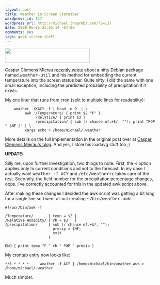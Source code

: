 ```yaml
--- 
layout: post
title: Weather in Screen Statusbar
wordpress_id: 117
wordpress_url: http://michael.thegrebs.com/?p=117
date: 2008-06-05 23:06:14 -04:00
comments: yes
tags: geek screen shell
---
```

<img src="http://michael.thegrebs.com/wp-content/uploads/2008/06/screen-weather.png" alt="" title="Weather in Screen" width="279" height="49" class="alignright size-full wp-image-120" />

Caspar Clemens Mierau <a href="http://www.screenage.de/blog/2008/06/04/my-package-of-the-day-weather-util-weather-report-and-forecast-for-the-console/">recently wrote</a> about a nifty Debian package named <tt>weather-util</tt> and his method for embedding the current temperature into the screen status bar.  Quite nifty.  I did the same with one small exception, including the predicted probability of precipitation if it exists.

My one liner that runs from cron (split to multiple lines for readability):

```
    weather -iKACY -f | head -n 9  | \
         awk '/Temperature/ { print $2 "F" } 
              /Relative/ { print $3 } 
              /precipitation/ { sub (/ chance of.+$/, ""); print "POP " $NF }' | \
         xargs echo > /home/michael/.weather
```

More details on the full implementation in the original post over at <a href="http://www.screenage.de/blog/2008/06/04/my-package-of-the-day-weather-util-weather-report-and-forecast-for-the-console/">Caspar Clemens Mierau's blog</a>.  And yes, I stole his loadavg stuff too ;)

<strong>UPDATE:</strong>

Silly me, upon further investigation, two things to note.  First, the -i option applies only to current conditions and not to the forecast.  In my case I actually want <tt>weather -f ACY</tt> and <tt>/etc/weatherrc</tt> takes care of the rest.  Secondly, the field number for the precipitation percentage changes, oops.  I've correctly accounted for this in the updated awk script above.

After making these changes I decided the awk script was getting a bit long for a single line so I went all out creating <tt>~/bin/weather.awk</tt>:

```
#!/usr/bin/awk -f

/Temperature/       { temp = $2 }
/Relative Humidity/ { rh = $3   }
/precipitation/     { sub (/ chance of.+$/, "");
                      precip = $NF;
                      exit
                    }

END { print temp "F " rh " POP " precip }
```

My crontab entry now looks like:

    */5 * * * *     weather -f ACY | /home/michael/bin/weather.awk > /home/michael/.weather

Much simpler.
